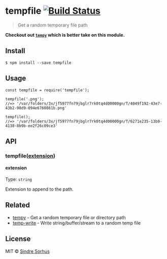tempfile [![Build Status](https://travis-ci.org/sindresorhus/tempfile.svg?branch=master)](https://travis-ci.org/sindresorhus/tempfile)
======================================================================================================================================

> Get a random temporary file path

**Checkout out [`tempy`](https://github.com/sindresorhus/tempy) which is better take on this module.**

Install
-------

    $ npm install --save tempfile

Usage
-----

    const tempfile = require('tempfile');

    tempfile('.png');
    //=> '/var/folders/3x/jf5977fn79jbglr7rk0tq4d00000gn/T/4049f192-43e7-43b2-98d9-094e6760861b.png'

    tempfile();
    //=> '/var/folders/3x/jf5977fn79jbglr7rk0tq4d00000gn/T/6271e235-13b9-4138-8b9b-ee2f26c09ce3'

API
---

### tempfile([extension](#extension))

#### extension

Type: `string`

Extension to append to the path.

Related
-------

-   [tempy](https://github.com/sindresorhus/tempy) - Get a random temporary file or directory path
-   [temp-write](https://github.com/sindresorhus/temp-write) - Write string/buffer/stream to a random temp file

License
-------

MIT © [Sindre Sorhus](https://sindresorhus.com)
